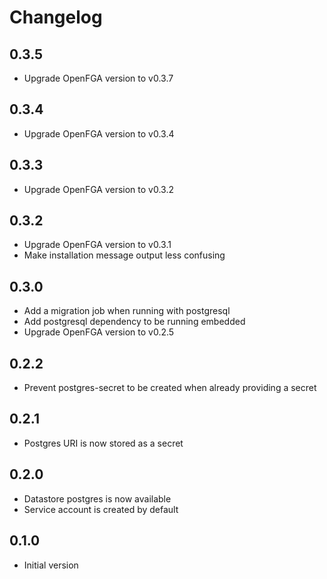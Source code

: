 # Changelog

## 0.3.5

* Upgrade OpenFGA version to v0.3.7

## 0.3.4

* Upgrade OpenFGA version to v0.3.4

## 0.3.3

* Upgrade OpenFGA version to v0.3.2

## 0.3.2

* Upgrade OpenFGA version to v0.3.1
* Make installation message output less confusing

## 0.3.0

* Add a migration job when running with postgresql
* Add postgresql dependency to be running embedded
* Upgrade OpenFGA version to v0.2.5

## 0.2.2

* Prevent postgres-secret to be created when already providing a secret

## 0.2.1

* Postgres URI is now stored as a secret

## 0.2.0

* Datastore postgres is now available
* Service account is created by default

## 0.1.0

* Initial version
